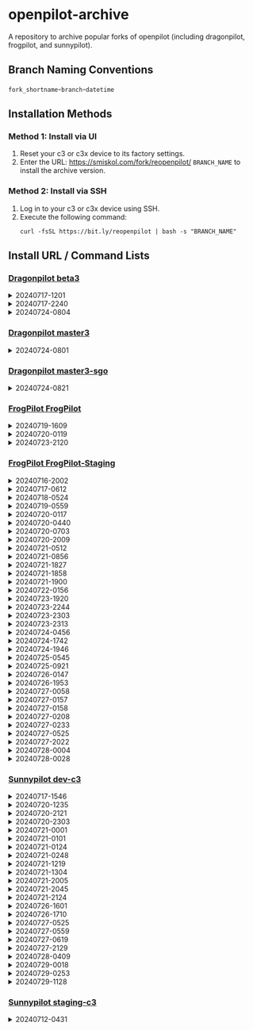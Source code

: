 # openpilot-archive
A repository to archive popular forks of openpilot (including dragonpilot, frogpilot, and sunnypilot).

## Branch Naming Conventions
`fork_shortname`-`branch`-`datetime`

## Installation Methods
### Method 1: Install via UI
1. Reset your c3 or c3x device to its factory settings.
2. Enter the URL: https://smiskol.com/fork/reopenpilot/ `BRANCH_NAME` to install the archive version.

### Method 2: Install via SSH
1. Log in to your c3 or c3x device using SSH.
2. Execute the following command:
   ```
   curl -fsSL https://bit.ly/reopenpilot | bash -s "BRANCH_NAME"
   ```

## Install URL / Command Lists

### [Dragonpilot beta3](https://github.com/reopenpilot/openpilot-archive/commits/dp-beta3-20240724-0804/)
<details><summary>20240717-1201</summary>

### dp-beta3-20240717-1201

```
https://smiskol.com/fork/reopenpilot/dp-beta3-20240717-1201
```
```
curl -fsSL https://bit.ly/reopenpilot | bash -s dp-beta3-20240717-1201
```

</details>


<details><summary>20240717-2240</summary>

### dp-beta3-20240717-2240

```
https://smiskol.com/fork/reopenpilot/dp-beta3-20240717-2240
```
```
curl -fsSL https://bit.ly/reopenpilot | bash -s dp-beta3-20240717-2240
```

</details>


<details><summary>20240724-0804</summary>

### dp-beta3-20240724-0804

```
https://smiskol.com/fork/reopenpilot/dp-beta3-20240724-0804
```
```
curl -fsSL https://bit.ly/reopenpilot | bash -s dp-beta3-20240724-0804
```

</details>




### [Dragonpilot master3](https://github.com/reopenpilot/openpilot-archive/commits/dp-master3-20240724-0801/)
<details><summary>20240724-0801</summary>

### dp-master3-20240724-0801

```
https://smiskol.com/fork/reopenpilot/dp-master3-20240724-0801
```
```
curl -fsSL https://bit.ly/reopenpilot | bash -s dp-master3-20240724-0801
```

</details>




### [Dragonpilot master3-sgo](https://github.com/reopenpilot/openpilot-archive/commits/dp-master3-sgo-20240724-0821/)
<details><summary>20240724-0821</summary>

### dp-master3-sgo-20240724-0821

```
https://smiskol.com/fork/reopenpilot/dp-master3-sgo-20240724-0821
```
```
curl -fsSL https://bit.ly/reopenpilot | bash -s dp-master3-sgo-20240724-0821
```

</details>




### [FrogPilot FrogPilot](https://github.com/reopenpilot/openpilot-archive/commits/fp-FrogPilot-20240723-2120/)
<details><summary>20240719-1609</summary>

### fp-FrogPilot-20240719-1609

```
https://smiskol.com/fork/reopenpilot/fp-FrogPilot-20240719-1609
```
```
curl -fsSL https://bit.ly/reopenpilot | bash -s fp-FrogPilot-20240719-1609
```

</details>


<details><summary>20240720-0119</summary>

### fp-FrogPilot-20240720-0119

```
https://smiskol.com/fork/reopenpilot/fp-FrogPilot-20240720-0119
```
```
curl -fsSL https://bit.ly/reopenpilot | bash -s fp-FrogPilot-20240720-0119
```

</details>


<details><summary>20240723-2120</summary>

### fp-FrogPilot-20240723-2120

```
https://smiskol.com/fork/reopenpilot/fp-FrogPilot-20240723-2120
```
```
curl -fsSL https://bit.ly/reopenpilot | bash -s fp-FrogPilot-20240723-2120
```

</details>




### [FrogPilot FrogPilot-Staging](https://github.com/reopenpilot/openpilot-archive/commits/fp-FrogPilot-Staging-20240728-0028/)
<details><summary>20240716-2002</summary>

### fp-FrogPilot-Staging-20240716-2002

```
https://smiskol.com/fork/reopenpilot/fp-FrogPilot-Staging-20240716-2002
```
```
curl -fsSL https://bit.ly/reopenpilot | bash -s fp-FrogPilot-Staging-20240716-2002
```

</details>


<details><summary>20240717-0612</summary>

### fp-FrogPilot-Staging-20240717-0612

```
https://smiskol.com/fork/reopenpilot/fp-FrogPilot-Staging-20240717-0612
```
```
curl -fsSL https://bit.ly/reopenpilot | bash -s fp-FrogPilot-Staging-20240717-0612
```

</details>


<details><summary>20240718-0524</summary>

### fp-FrogPilot-Staging-20240718-0524

```
https://smiskol.com/fork/reopenpilot/fp-FrogPilot-Staging-20240718-0524
```
```
curl -fsSL https://bit.ly/reopenpilot | bash -s fp-FrogPilot-Staging-20240718-0524
```

</details>


<details><summary>20240719-0559</summary>

### fp-FrogPilot-Staging-20240719-0559

```
https://smiskol.com/fork/reopenpilot/fp-FrogPilot-Staging-20240719-0559
```
```
curl -fsSL https://bit.ly/reopenpilot | bash -s fp-FrogPilot-Staging-20240719-0559
```

</details>


<details><summary>20240720-0117</summary>

### fp-FrogPilot-Staging-20240720-0117

```
https://smiskol.com/fork/reopenpilot/fp-FrogPilot-Staging-20240720-0117
```
```
curl -fsSL https://bit.ly/reopenpilot | bash -s fp-FrogPilot-Staging-20240720-0117
```

</details>


<details><summary>20240720-0440</summary>

### fp-FrogPilot-Staging-20240720-0440

```
https://smiskol.com/fork/reopenpilot/fp-FrogPilot-Staging-20240720-0440
```
```
curl -fsSL https://bit.ly/reopenpilot | bash -s fp-FrogPilot-Staging-20240720-0440
```

</details>


<details><summary>20240720-0703</summary>

### fp-FrogPilot-Staging-20240720-0703

```
https://smiskol.com/fork/reopenpilot/fp-FrogPilot-Staging-20240720-0703
```
```
curl -fsSL https://bit.ly/reopenpilot | bash -s fp-FrogPilot-Staging-20240720-0703
```

</details>


<details><summary>20240720-2009</summary>

### fp-FrogPilot-Staging-20240720-2009

```
https://smiskol.com/fork/reopenpilot/fp-FrogPilot-Staging-20240720-2009
```
```
curl -fsSL https://bit.ly/reopenpilot | bash -s fp-FrogPilot-Staging-20240720-2009
```

</details>


<details><summary>20240721-0512</summary>

### fp-FrogPilot-Staging-20240721-0512

```
https://smiskol.com/fork/reopenpilot/fp-FrogPilot-Staging-20240721-0512
```
```
curl -fsSL https://bit.ly/reopenpilot | bash -s fp-FrogPilot-Staging-20240721-0512
```

</details>


<details><summary>20240721-0856</summary>

### fp-FrogPilot-Staging-20240721-0856

```
https://smiskol.com/fork/reopenpilot/fp-FrogPilot-Staging-20240721-0856
```
```
curl -fsSL https://bit.ly/reopenpilot | bash -s fp-FrogPilot-Staging-20240721-0856
```

</details>


<details><summary>20240721-1827</summary>

### fp-FrogPilot-Staging-20240721-1827

```
https://smiskol.com/fork/reopenpilot/fp-FrogPilot-Staging-20240721-1827
```
```
curl -fsSL https://bit.ly/reopenpilot | bash -s fp-FrogPilot-Staging-20240721-1827
```

</details>


<details><summary>20240721-1858</summary>

### fp-FrogPilot-Staging-20240721-1858

```
https://smiskol.com/fork/reopenpilot/fp-FrogPilot-Staging-20240721-1858
```
```
curl -fsSL https://bit.ly/reopenpilot | bash -s fp-FrogPilot-Staging-20240721-1858
```

</details>


<details><summary>20240721-1900</summary>

### fp-FrogPilot-Staging-20240721-1900

```
https://smiskol.com/fork/reopenpilot/fp-FrogPilot-Staging-20240721-1900
```
```
curl -fsSL https://bit.ly/reopenpilot | bash -s fp-FrogPilot-Staging-20240721-1900
```

</details>


<details><summary>20240722-0156</summary>

### fp-FrogPilot-Staging-20240722-0156

```
https://smiskol.com/fork/reopenpilot/fp-FrogPilot-Staging-20240722-0156
```
```
curl -fsSL https://bit.ly/reopenpilot | bash -s fp-FrogPilot-Staging-20240722-0156
```

</details>


<details><summary>20240723-1920</summary>

### fp-FrogPilot-Staging-20240723-1920

```
https://smiskol.com/fork/reopenpilot/fp-FrogPilot-Staging-20240723-1920
```
```
curl -fsSL https://bit.ly/reopenpilot | bash -s fp-FrogPilot-Staging-20240723-1920
```

</details>


<details><summary>20240723-2244</summary>

### fp-FrogPilot-Staging-20240723-2244

```
https://smiskol.com/fork/reopenpilot/fp-FrogPilot-Staging-20240723-2244
```
```
curl -fsSL https://bit.ly/reopenpilot | bash -s fp-FrogPilot-Staging-20240723-2244
```

</details>


<details><summary>20240723-2303</summary>

### fp-FrogPilot-Staging-20240723-2303

```
https://smiskol.com/fork/reopenpilot/fp-FrogPilot-Staging-20240723-2303
```
```
curl -fsSL https://bit.ly/reopenpilot | bash -s fp-FrogPilot-Staging-20240723-2303
```

</details>


<details><summary>20240723-2313</summary>

### fp-FrogPilot-Staging-20240723-2313

```
https://smiskol.com/fork/reopenpilot/fp-FrogPilot-Staging-20240723-2313
```
```
curl -fsSL https://bit.ly/reopenpilot | bash -s fp-FrogPilot-Staging-20240723-2313
```

</details>


<details><summary>20240724-0456</summary>

### fp-FrogPilot-Staging-20240724-0456

```
https://smiskol.com/fork/reopenpilot/fp-FrogPilot-Staging-20240724-0456
```
```
curl -fsSL https://bit.ly/reopenpilot | bash -s fp-FrogPilot-Staging-20240724-0456
```

</details>


<details><summary>20240724-1742</summary>

### fp-FrogPilot-Staging-20240724-1742

```
https://smiskol.com/fork/reopenpilot/fp-FrogPilot-Staging-20240724-1742
```
```
curl -fsSL https://bit.ly/reopenpilot | bash -s fp-FrogPilot-Staging-20240724-1742
```

</details>


<details><summary>20240724-1946</summary>

### fp-FrogPilot-Staging-20240724-1946

```
https://smiskol.com/fork/reopenpilot/fp-FrogPilot-Staging-20240724-1946
```
```
curl -fsSL https://bit.ly/reopenpilot | bash -s fp-FrogPilot-Staging-20240724-1946
```

</details>


<details><summary>20240725-0545</summary>

### fp-FrogPilot-Staging-20240725-0545

```
https://smiskol.com/fork/reopenpilot/fp-FrogPilot-Staging-20240725-0545
```
```
curl -fsSL https://bit.ly/reopenpilot | bash -s fp-FrogPilot-Staging-20240725-0545
```

</details>


<details><summary>20240725-0921</summary>

### fp-FrogPilot-Staging-20240725-0921

```
https://smiskol.com/fork/reopenpilot/fp-FrogPilot-Staging-20240725-0921
```
```
curl -fsSL https://bit.ly/reopenpilot | bash -s fp-FrogPilot-Staging-20240725-0921
```

</details>


<details><summary>20240726-0147</summary>

### fp-FrogPilot-Staging-20240726-0147

```
https://smiskol.com/fork/reopenpilot/fp-FrogPilot-Staging-20240726-0147
```
```
curl -fsSL https://bit.ly/reopenpilot | bash -s fp-FrogPilot-Staging-20240726-0147
```

</details>


<details><summary>20240726-1953</summary>

### fp-FrogPilot-Staging-20240726-1953

```
https://smiskol.com/fork/reopenpilot/fp-FrogPilot-Staging-20240726-1953
```
```
curl -fsSL https://bit.ly/reopenpilot | bash -s fp-FrogPilot-Staging-20240726-1953
```

</details>


<details><summary>20240727-0058</summary>

### fp-FrogPilot-Staging-20240727-0058

```
https://smiskol.com/fork/reopenpilot/fp-FrogPilot-Staging-20240727-0058
```
```
curl -fsSL https://bit.ly/reopenpilot | bash -s fp-FrogPilot-Staging-20240727-0058
```

</details>


<details><summary>20240727-0157</summary>

### fp-FrogPilot-Staging-20240727-0157

```
https://smiskol.com/fork/reopenpilot/fp-FrogPilot-Staging-20240727-0157
```
```
curl -fsSL https://bit.ly/reopenpilot | bash -s fp-FrogPilot-Staging-20240727-0157
```

</details>


<details><summary>20240727-0158</summary>

### fp-FrogPilot-Staging-20240727-0158

```
https://smiskol.com/fork/reopenpilot/fp-FrogPilot-Staging-20240727-0158
```
```
curl -fsSL https://bit.ly/reopenpilot | bash -s fp-FrogPilot-Staging-20240727-0158
```

</details>


<details><summary>20240727-0208</summary>

### fp-FrogPilot-Staging-20240727-0208

```
https://smiskol.com/fork/reopenpilot/fp-FrogPilot-Staging-20240727-0208
```
```
curl -fsSL https://bit.ly/reopenpilot | bash -s fp-FrogPilot-Staging-20240727-0208
```

</details>


<details><summary>20240727-0233</summary>

### fp-FrogPilot-Staging-20240727-0233

```
https://smiskol.com/fork/reopenpilot/fp-FrogPilot-Staging-20240727-0233
```
```
curl -fsSL https://bit.ly/reopenpilot | bash -s fp-FrogPilot-Staging-20240727-0233
```

</details>


<details><summary>20240727-0525</summary>

### fp-FrogPilot-Staging-20240727-0525

```
https://smiskol.com/fork/reopenpilot/fp-FrogPilot-Staging-20240727-0525
```
```
curl -fsSL https://bit.ly/reopenpilot | bash -s fp-FrogPilot-Staging-20240727-0525
```

</details>


<details><summary>20240727-2022</summary>

### fp-FrogPilot-Staging-20240727-2022

```
https://smiskol.com/fork/reopenpilot/fp-FrogPilot-Staging-20240727-2022
```
```
curl -fsSL https://bit.ly/reopenpilot | bash -s fp-FrogPilot-Staging-20240727-2022
```

</details>


<details><summary>20240728-0004</summary>

### fp-FrogPilot-Staging-20240728-0004

```
https://smiskol.com/fork/reopenpilot/fp-FrogPilot-Staging-20240728-0004
```
```
curl -fsSL https://bit.ly/reopenpilot | bash -s fp-FrogPilot-Staging-20240728-0004
```

</details>


<details><summary>20240728-0028</summary>

### fp-FrogPilot-Staging-20240728-0028

```
https://smiskol.com/fork/reopenpilot/fp-FrogPilot-Staging-20240728-0028
```
```
curl -fsSL https://bit.ly/reopenpilot | bash -s fp-FrogPilot-Staging-20240728-0028
```

</details>




### [Sunnypilot dev-c3](https://github.com/reopenpilot/openpilot-archive/commits/sp-dev-c3-20240729-1128/)
<details><summary>20240717-1546</summary>

### sp-dev-c3-20240717-1546

```
https://smiskol.com/fork/reopenpilot/sp-dev-c3-20240717-1546
```
```
curl -fsSL https://bit.ly/reopenpilot | bash -s sp-dev-c3-20240717-1546
```

</details>


<details><summary>20240720-1235</summary>

### sp-dev-c3-20240720-1235

```
https://smiskol.com/fork/reopenpilot/sp-dev-c3-20240720-1235
```
```
curl -fsSL https://bit.ly/reopenpilot | bash -s sp-dev-c3-20240720-1235
```

</details>


<details><summary>20240720-2121</summary>

### sp-dev-c3-20240720-2121

```
https://smiskol.com/fork/reopenpilot/sp-dev-c3-20240720-2121
```
```
curl -fsSL https://bit.ly/reopenpilot | bash -s sp-dev-c3-20240720-2121
```

</details>


<details><summary>20240720-2303</summary>

### sp-dev-c3-20240720-2303

```
https://smiskol.com/fork/reopenpilot/sp-dev-c3-20240720-2303
```
```
curl -fsSL https://bit.ly/reopenpilot | bash -s sp-dev-c3-20240720-2303
```

</details>


<details><summary>20240721-0001</summary>

### sp-dev-c3-20240721-0001

```
https://smiskol.com/fork/reopenpilot/sp-dev-c3-20240721-0001
```
```
curl -fsSL https://bit.ly/reopenpilot | bash -s sp-dev-c3-20240721-0001
```

</details>


<details><summary>20240721-0101</summary>

### sp-dev-c3-20240721-0101

```
https://smiskol.com/fork/reopenpilot/sp-dev-c3-20240721-0101
```
```
curl -fsSL https://bit.ly/reopenpilot | bash -s sp-dev-c3-20240721-0101
```

</details>


<details><summary>20240721-0124</summary>

### sp-dev-c3-20240721-0124

```
https://smiskol.com/fork/reopenpilot/sp-dev-c3-20240721-0124
```
```
curl -fsSL https://bit.ly/reopenpilot | bash -s sp-dev-c3-20240721-0124
```

</details>


<details><summary>20240721-0248</summary>

### sp-dev-c3-20240721-0248

```
https://smiskol.com/fork/reopenpilot/sp-dev-c3-20240721-0248
```
```
curl -fsSL https://bit.ly/reopenpilot | bash -s sp-dev-c3-20240721-0248
```

</details>


<details><summary>20240721-1219</summary>

### sp-dev-c3-20240721-1219

```
https://smiskol.com/fork/reopenpilot/sp-dev-c3-20240721-1219
```
```
curl -fsSL https://bit.ly/reopenpilot | bash -s sp-dev-c3-20240721-1219
```

</details>


<details><summary>20240721-1304</summary>

### sp-dev-c3-20240721-1304

```
https://smiskol.com/fork/reopenpilot/sp-dev-c3-20240721-1304
```
```
curl -fsSL https://bit.ly/reopenpilot | bash -s sp-dev-c3-20240721-1304
```

</details>


<details><summary>20240721-2005</summary>

### sp-dev-c3-20240721-2005

```
https://smiskol.com/fork/reopenpilot/sp-dev-c3-20240721-2005
```
```
curl -fsSL https://bit.ly/reopenpilot | bash -s sp-dev-c3-20240721-2005
```

</details>


<details><summary>20240721-2045</summary>

### sp-dev-c3-20240721-2045

```
https://smiskol.com/fork/reopenpilot/sp-dev-c3-20240721-2045
```
```
curl -fsSL https://bit.ly/reopenpilot | bash -s sp-dev-c3-20240721-2045
```

</details>


<details><summary>20240721-2124</summary>

### sp-dev-c3-20240721-2124

```
https://smiskol.com/fork/reopenpilot/sp-dev-c3-20240721-2124
```
```
curl -fsSL https://bit.ly/reopenpilot | bash -s sp-dev-c3-20240721-2124
```

</details>


<details><summary>20240726-1601</summary>

### sp-dev-c3-20240726-1601

```
https://smiskol.com/fork/reopenpilot/sp-dev-c3-20240726-1601
```
```
curl -fsSL https://bit.ly/reopenpilot | bash -s sp-dev-c3-20240726-1601
```

</details>


<details><summary>20240726-1710</summary>

### sp-dev-c3-20240726-1710

```
https://smiskol.com/fork/reopenpilot/sp-dev-c3-20240726-1710
```
```
curl -fsSL https://bit.ly/reopenpilot | bash -s sp-dev-c3-20240726-1710
```

</details>


<details><summary>20240727-0525</summary>

### sp-dev-c3-20240727-0525

```
https://smiskol.com/fork/reopenpilot/sp-dev-c3-20240727-0525
```
```
curl -fsSL https://bit.ly/reopenpilot | bash -s sp-dev-c3-20240727-0525
```

</details>


<details><summary>20240727-0559</summary>

### sp-dev-c3-20240727-0559

```
https://smiskol.com/fork/reopenpilot/sp-dev-c3-20240727-0559
```
```
curl -fsSL https://bit.ly/reopenpilot | bash -s sp-dev-c3-20240727-0559
```

</details>


<details><summary>20240727-0619</summary>

### sp-dev-c3-20240727-0619

```
https://smiskol.com/fork/reopenpilot/sp-dev-c3-20240727-0619
```
```
curl -fsSL https://bit.ly/reopenpilot | bash -s sp-dev-c3-20240727-0619
```

</details>


<details><summary>20240727-2129</summary>

### sp-dev-c3-20240727-2129

```
https://smiskol.com/fork/reopenpilot/sp-dev-c3-20240727-2129
```
```
curl -fsSL https://bit.ly/reopenpilot | bash -s sp-dev-c3-20240727-2129
```

</details>


<details><summary>20240728-0409</summary>

### sp-dev-c3-20240728-0409

```
https://smiskol.com/fork/reopenpilot/sp-dev-c3-20240728-0409
```
```
curl -fsSL https://bit.ly/reopenpilot | bash -s sp-dev-c3-20240728-0409
```

</details>


<details><summary>20240729-0018</summary>

### sp-dev-c3-20240729-0018

```
https://smiskol.com/fork/reopenpilot/sp-dev-c3-20240729-0018
```
```
curl -fsSL https://bit.ly/reopenpilot | bash -s sp-dev-c3-20240729-0018
```

</details>


<details><summary>20240729-0253</summary>

### sp-dev-c3-20240729-0253

```
https://smiskol.com/fork/reopenpilot/sp-dev-c3-20240729-0253
```
```
curl -fsSL https://bit.ly/reopenpilot | bash -s sp-dev-c3-20240729-0253
```

</details>


<details><summary>20240729-1128</summary>

### sp-dev-c3-20240729-1128

```
https://smiskol.com/fork/reopenpilot/sp-dev-c3-20240729-1128
```
```
curl -fsSL https://bit.ly/reopenpilot | bash -s sp-dev-c3-20240729-1128
```

</details>



### [Sunnypilot staging-c3](https://github.com/reopenpilot/openpilot-archive/commits/sp-staging-c3-20240712-0431/)
<details><summary>20240712-0431</summary>

### sp-staging-c3-20240712-0431

```
https://smiskol.com/fork/reopenpilot/sp-staging-c3-20240712-0431
```
```
curl -fsSL https://bit.ly/reopenpilot | bash -s sp-staging-c3-20240712-0431
```

</details>
